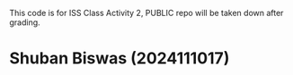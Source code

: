 This code is for ISS Class Activity 2, PUBLIC repo will be taken down after grading.
# Shuban Biswas (2024111017)
